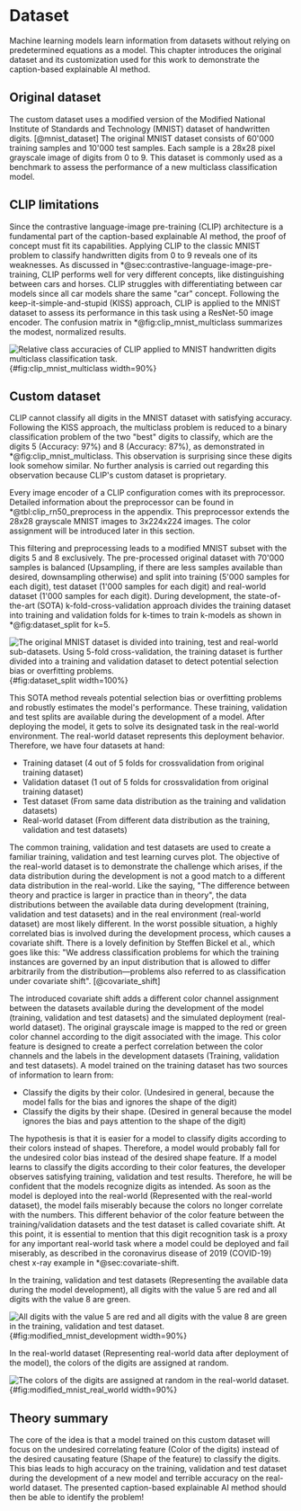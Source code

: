 # Dataset
Machine learning models learn information from datasets without relying on predetermined equations as a model. This chapter introduces the original dataset and its customization used for this work to demonstrate the caption-based explainable AI method.

## Original dataset
The custom dataset uses a modified version of the Modified National Institute of Standards and Technology (MNIST) dataset of handwritten digits. [@mnist_dataset] The original MNIST dataset consists of 60'000 training samples and 10'000 test samples. Each sample is a 28x28 pixel grayscale image of digits from 0 to 9. This dataset is commonly used as a benchmark to assess the performance of a new multiclass classification model.

## CLIP limitations
Since the contrastive language-image pre-training (CLIP) architecture is a fundamental part of the caption-based explainable AI method, the proof of concept must fit its capabilities. Applying CLIP to the classic MNIST problem to classify handwritten digits from 0 to 9 reveals one of its weaknesses. As discussed in \*@sec:contrastive-language-image-pre-training, CLIP performs well for very different concepts, like distinguishing between cars and horses. CLIP struggles with differentiating between car models since all car models share the same "car" concept. Following the keep-it-simple-and-stupid (KISS) approach, CLIP is applied to the MNIST dataset to assess its performance in this task using a ResNet-50 image encoder. The confusion matrix in \*@fig:clip_mnist_multiclass summarizes the modest, normalized results.

![Relative class accuracies of CLIP applied to MNIST handwritten digits multiclass classification task.](source/figures/clip_mnist_multiclass.png "Class accuracies of CLIP applied to MNIST."){#fig:clip_mnist_multiclass width=90%}

## Custom dataset
<!-- Multiclass problem to binary problem -->
CLIP cannot classify all digits in the MNIST dataset with satisfying accuracy. Following the KISS approach, the multiclass problem is reduced to a binary classification problem of the two "best" digits to classify, which are the digits 5 (Accuracy: 97%) and 8 (Accuracy: 87%), as demonstrated in \*@fig:clip_mnist_multiclass. This observation is surprising since these digits look somehow similar. No further analysis is carried out regarding this observation because CLIP's custom dataset is proprietary.

<!-- preprocessor -->
Every image encoder of a CLIP configuration comes with its preprocessor. Detailed information about the preprocessor can be found in \*@tbl:clip_rn50_preprocess in the appendix. This preprocessor extends the 28x28 grayscale MNIST images to 3x224x224 images. The color assignment will be introduced later in this section.

<!-- Add bias -->
This filtering and preprocessing leads to a modified MNIST subset with the digits 5 and 8 exclusively. The pre-processed original dataset with 70'000 samples is balanced (Upsampling, if there are less samples available than desired, downsampling otherwise) and split into training (5'000 samples for each digit), test dataset (1'000 samples for each digit) and real-world dataset (1'000 samples for each digit). During development, the state-of-the-art (SOTA) k-fold-cross-validation approach divides the training dataset into training and validation folds for k-times to train k-models as shown in \*@fig:dataset_split for k=5.

![The original MNIST dataset is divided into training, test and real-world sub-datasets. Using 5-fold cross-validation, the training dataset is further divided into a training and validation dataset to detect potential selection bias or overfitting problems.](source/figures/dataset_split.png "Dataset splits into training, validation, test and real-world datasets."){#fig:dataset_split width=100%}

This SOTA method reveals potential selection bias or overfitting problems and robustly estimates the model's performance. These training, validation and test splits are available during the development of a model. After deploying the model, it gets to solve its designated task in the real-world environment. The real-world dataset represents this deployment behavior. Therefore, we have four datasets at hand:

- Training dataset (4 out of 5 folds for crossvalidation from original training dataset)
- Validation dataset (1 out of 5 folds for crossvalidation from original training dataset)
- Test dataset (From same data distribution as the training and validation datasets)
- Real-world dataset (From different data distribution as the training, validation and test datasets)

The common training, validation and test datasets are used to create a familiar training, validation and test learning curves plot. The objective of the real-world dataset is to demonstrate the challenge which arises, if the data distribution during the development is not a good match to a different data distribution in the real-world. Like the saying, "The difference between theory and practice is larger in practice than in theory", the data distributions between the available data during development (training, validation and test datasets) and in the real environment (real-world dataset) are most likely different. In the worst possible situation, a highly correlated bias is involved during the development process, which causes a covariate shift. There is a lovely definition by Steffen Bickel et al., which goes like this: "We address classification problems for which the training instances are governed by an input distribution that is allowed to differ arbitrarily from the distribution—problems also referred to as classification under covariate shift". [@covariate_shift]

<!-- Color channels -->
The introduced covariate shift adds a different color channel assignment between the datasets available during the development of the model (training, validation and test datasets) and the simulated deployment (real-world dataset). The original grayscale image is mapped to the red or green color channel according to the digit associated with the image. This color feature is designed to create a perfect correlation between the color channels and the labels in the development datasets (Training, validation and test datasets). A model trained on the training dataset has two sources of information to learn from:

- Classify the digits by their color. (Undesired in general, because the model falls for the bias and ignores the shape of the digit)
- Classify the digits by their shape. (Desired in general because the model ignores the bias and pays attention to the shape of the digit)

The hypothesis is that it is easier for a model to classify digits according to their colors instead of shapes. Therefore, a model would probably fall for the undesired color bias instead of the desired shape feature. If a model learns to classify the digits according to their color features, the developer observes satisfying training, validation and test results. Therefore, he will be confident that the models recognize digits as intended. As soon as the model is deployed into the real-world (Represented with the real-world dataset), the model fails miserably because the colors no longer correlate with the numbers. This different behavior of the color feature between the training/validation datasets and the test dataset is called covariate shift. At this point, it is essential to mention that this digit recognition task is a proxy for any important real-world task where a model could be deployed and fail miserably, as described in the coronavirus disease of 2019 (COVID-19) chest x-ray example in \*@sec:covariate-shift.

In the training, validation and test datasets (Representing the available data during the model development), all digits with the value 5 are red and all digits with the value 8 are green.

![All digits with the value 5 are red and all digits with the value 8 are green in the training, validation and test dataset.](source/figures/dataset_train_val_test.png "An example of each of the two digits 5/8 contained in the training, validation and test dataset."){#fig:modified_mnist_development width=90%}

In the real-world dataset (Representing real-world data after deployment of the model), the colors of the digits are assigned at random.

![The colors of the digits are assigned at random in the real-world dataset.](source/figures/dataset_real_world.png "An example of each of the two digits 5/8 contained in the real-world dataset."){#fig:modified_mnist_real_world width=90%}

## Theory summary
The core of the idea is that a model trained on this custom dataset will focus on the undesired correlating feature (Color of the digits) instead of the desired causating feature (Shape of the feature) to classify the digits. This bias leads to high accuracy on the training, validation and test dataset during the development of a new model and terrible accuracy on the real-world dataset. The presented caption-based explainable AI method should then be able to identify the problem!
